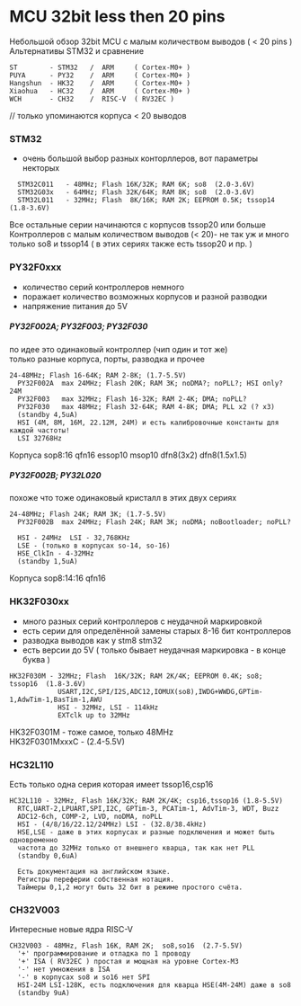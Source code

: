 # MCU 32bit less then 20 pins
Небольшой обзор 32bit MCU с малым количеством выводов ( < 20 pins )
Альтернативы STM32 и сравнение

```
ST        - STM32   /  ARM     ( Cortex-M0+ )
PUYA      - PY32    /  ARM     ( Cortex-M0+ )
Hangshun  - HK32    /  ARM     ( Cortex-M0+ )
Xiaohua   - HC32    /  ARM     ( Cortex-M0+ )
WCH       - CH32    /  RISC-V  ( RV32EC )
```

// только упоминаются корпуса  < 20 выводов

### STM32  

- очень большой выбор разных конторллеров, вот параметры некторых
```
  STM32C011   - 48MHz; Flash 16K/32K; RAM 6K; so8  (2.0-3.6V)
  STM32G03x   - 64MHz; Flash 32K/64K; RAM 8K; so8  (2.0-3.6V)
  STM32L011   - 32MHz; Flash  8K/16K; RAM 2K; EEPROM 0.5K; tssop14  (1.8-3.6V)
```
Все остальные серии начинаются с корпусов tssop20 или больше<br>
Контроллеров с малым количеством выводов (< 20)- не так уж и много<br>
только so8 и tssop14  ( в этих сериях также есть tssop20 и пр. )

### PY32F0xxx

- количество серий контроллеров немного
- поражает количество возможных корпусов и разной разводки
- напряжение питания до 5V

##### PY32F002A; PY32F003; PY32F030 

  по идее это одинаковый контроллер (чип один и тот же)<br>
  только разные корпуса, порты, разводка и прочее<br>
```
24-48MHz; Flash 16-64K; RAM 2-8K; (1.7-5.5V)
  PY32F002A  max 24MHz; Flash 20K; RAM 3K; noDMA?; noPLL?; HSI only? 24M
  PY32F003   max 32MHz; Flash 16-32K; RAM 2-4K; DMA; noPLL?
  PY32F030   max 48MHz; Flash 32-64K; RAM 4-8K; DMA; PLL x2 (? x3)
  (standby 4,5uA)
  HSI (4M, 8M, 16M, 22.12M, 24M) и есть калибровочные константы для каждой частоты!
  LSI 32768Hz
```
Корпуса 
sop8:16  qfn16 essop10  msop10  dfn8(3x2)  dfn8(1.5x1.5)  


##### PY32F002B; PY32L020

  похоже что тоже одинаковый кристалл в этих двух сериях
```
24-48MHz; Flash 24K; RAM 3K; (1.7-5.5V)
  PY32F002B  max 24MHz; Flash 24K; RAM 3K; noDMA; noBootloader; noPLL?

  HSI - 24MHz  LSI - 32,768KHz
  LSE - (только в корпусах so-14, so-16)
  HSE_ClkIn - 4-32MHz 
  (standby 1,5uA)
```
Корпуса 
sop8:14:16  qfn16  


### HK32F030xx

- много разных серий контроллеров с неудачной маркировкой 
- есть серии для определённой замены старых 8-16 бит контроллеров 
- разводка выводов как у stm8 stm32
- есть версии до 5V ( только бывает неудачная маркировка - в конце буква )

```
HK32F030M - 32MHz; Flash  16K/32K; RAM 2K/4K; EEPROM 0.4K; so8; tssop16  (1.8-3.6V)
            USART,I2C,SPI/I2S,ADC12,IOMUX(so8),IWDG+WWDG,GPTim-1,AdwTim-1,BasTim-1,AWU
            HSI - 32MHz, LSI - 114kHz
            EXTclk up to 32MHz
```            

HK32F0301M - тоже самое, только 48MHz<br>
HK32F0301MxxxC - (2.4-5.5V) 


### HC32L110

Есть только одна серия которая имеет tssop16,csp16 
```
HC32L110 - 32MHz, Flash 16K/32K; RAM 2K/4K; csp16,tssop16 (1.8-5.5V)
  RTC,UART-2,LPUART,SPI,I2C, GPTim-3, PCATim-1, AdvTim-3, WDT, Buzz
  ADC12-6ch, COMP-2, LVD, noDMA, noPLL
  HSI - (4/8/16/22.12/24MHz) LSI - (32.8/38.4kHz)
  HSE,LSE - даже в этих корпусах и разные подключения и может быть одновременно
  частота до 32МHz только от внешнего кварца, так как нет PLL
  (standby 0,6uA)

  Есть документация на английском языке.
  Регистры переферии собственная нотация.
  Таймеры 0,1,2 могут быть 32 бит в режиме простого счёта.

```

### CH32V003 

Интересные новые ядра RISC-V

```
CH32V003 - 48MHz, Flash 16K, RAM 2K;  so8,so16  (2.7-5.5V)
  '+' программирование и отладка по 1 проводу
  '+' ISA ( RV32EC ) простая и мощная на уровне Cortex-M3
  '-' нет умножения в ISA 
  '-' в корпусах so8 и so16 нет SPI
  HSI-24M LSI-128K, есть подключения для кварца HSE(4M-24M) даже в so8
  (standby 9uA)
```

